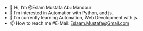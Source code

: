 - 👋 Hi, I’m @Eslam Mustafa Abu Mandour
- 👀 I’m interested in Automation with Python, and js.
- 🌱 I’m currently learning Automation, Web Devolopment with js.
- 📫 How to reach me #E-Mail: Eslaam.Mustafa@Gmail.com

<!---
LeaDer-E/LeaDer-E is a ✨ special ✨ repository because its `README.md` (this file) appears on your GitHub profile.
You can click the Preview link to take a look at your changes.
--->
